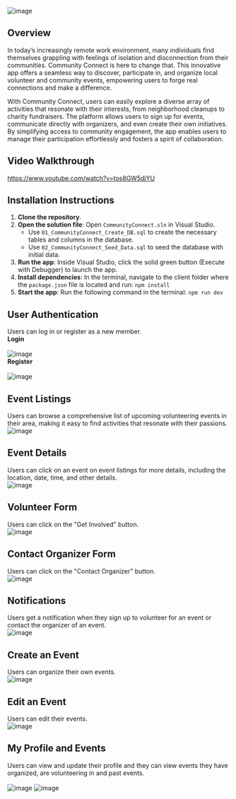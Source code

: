   ![image](CommunityConnect/wwwroot/assets/images/cclogo3.png)
## Overview
In today’s increasingly remote work environment, many individuals find themselves grappling with feelings of isolation and disconnection from their communities. Community Connect is here to change that. This innovative app offers a seamless way to discover, participate in, and organize local volunteer and community events, empowering users to forge real connections and make a difference.

With Community Connect, users can easily explore a diverse array of activities that resonate with their interests, from neighborhood cleanups to charity fundraisers. The platform allows users to sign up for events, communicate directly with organizers, and even create their own initiatives. By simplifying access to community engagement, the app enables users to manage their participation effortlessly and fosters a spirit of collaboration.


## Video Walkthrough
https://www.youtube.com/watch?v=tos8GW5djYU

## Installation Instructions
1. **Clone the repository**.
2. **Open the solution file**: Open `CommunityConnect.sln` in Visual Studio.
    - Use `01_CommunityConnect_Create_DB.sql` to create the necessary tables and columns in the database.
    - Use `02_CommunityConnect_Seed_Data.sql` to seed the database with initial data.
3. **Run the app**: Inside Visual Studio, click the solid green button (Execute with Debugger) to launch the app.
4. **Install dependencies**: In the terminal, navigate to the client folder where the `package.json` file is located and run:
   `npm install`
5. **Start the app**: Run the following command in the terminal:
   `npm run dev`

## User Authentication
Users can log in or register as a new member.
<br>
**Login**<br>
<br>
![image](CommunityConnect/wwwroot/assets/images/login.png)<br>
**Register**<br>
<br>
![image](CommunityConnect/wwwroot/assets/images/register.png)

## Event Listings

Users can browse a comprehensive list of upcoming volunteering events in their area, making it easy to find activities that resonate with their passions.<br>
![image](CommunityConnect/wwwroot/assets/images/event-list.png)

## Event Details

Users can click on an event on event listings for more details, including the location, date, time, and other details.<br>
![image](CommunityConnect/wwwroot/assets/images/event-details.png)

## Volunteer Form

Users can click on the "Get Involved" button.<br>
![image](CommunityConnect/wwwroot/assets/images/volunteer-list.png)

## Contact Organizer Form

Users can click on the "Contact Organizer" button.<br>
![image](CommunityConnect/wwwroot/assets/images/contact-list.png)

## Notifications 

Users get a notification when they sign up to volunteer for an event or contact the organizer of an event.<br> 
![image](CommunityConnect/wwwroot/assets/images/notifications.png)

## Create an Event

Users can organize their own events.<br>
![image](CommunityConnect/wwwroot/assets/images/organize-event.png)

## Edit an Event

Users can edit their events.<br>
![image](CommunityConnect/wwwroot/assets/images/edit-events.png)

## My Profile and Events

Users can view and update their profile and they can view events they have organized, are volunteering in and past events.<br> 
<br>
![image](CommunityConnect/wwwroot/assets/images/profile.png)
![image](CommunityConnect/wwwroot/assets/images/my-events.png)

